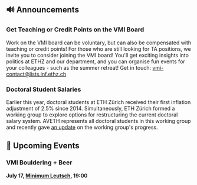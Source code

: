 ## 🔊 Announcements

### Get Teaching or Credit Points on the VMI Board

Work on the VMI board can be voluntary, but can also be compensated with teaching or credit points!
For those who are still looking for TA positions, we invite you to consider joining the VMI board!
You'll get exciting insights into politics at ETHZ and our department, and you can organise fun events for your colleagues - such as the summer retreat!
Get in touch: [vmi-contact@lists.inf.ethz.ch](mailto:vmi-contact@lists.inf.ethz.ch)

### Doctoral Student Salaries

Earlier this year, doctoral students at ETH Zürich received their first inflation adjustment of 2.5% since 2014.
Simultaneously, ETH Zürich formed a working group to explore options for restructuring the current doctoral salary system.
AVETH represents all doctoral students in this working group and recently gave [an update](https://www.aveth.ethz.ch/politics/doctoral-students-salary-structure/) on the working group's progress.

## 📅 Upcoming Events

### VMI Bouldering + Beer

**July 17, [Minimum Leutsch](https://goo.gl/maps/muP3Sn4QoL5Q2N5N9), 19:00**
